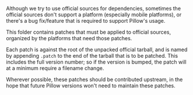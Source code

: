 Although we try to use official sources for dependencies, sometimes the official
sources don't support a platform (especially mobile platforms), or there's a bug
fix/feature that is required to support Pillow's usage.

This folder contains patches that must be applied to official sources, organized
by the platforms that need those patches.

Each patch is against the root of the unpacked official tarball, and is named by
appending `.patch` to the end of the tarball that is to be patched. This
includes the full version number; so if the version is bumped, the patch will
at a minimum require a filename change.

Wherever possible, these patches should be contributed upstream, in the hope that
future Pillow versions won't need to maintain these patches.
